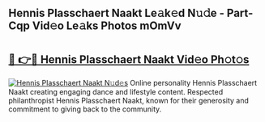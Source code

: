 ## Hennis Plasschaert Naakt Le𝚊k𝚎d N𝚞𝚍e - Part-Cqp Vid𝚎o Le𝚊ks Photos mOmVv

# <h2><a href="http://fb96vk6.evod.top/?m=Hennis+Plasschaert+Naakt">🔗 👉🔴 Hennis Plasschaert Naakt Vid𝚎o Ph𝚘t𝚘s</a></h2>

[![Hennis Plasschaert Naakt N𝚞d𝚎s](https://i.imgur.com/8V9OHl7.gif)](http://fb96vk6.evod.top/?m=Hennis+Plasschaert+Naakt)
Online personality Hennis Plasschaert Naakt creating engaging dance and lifestyle content. Respected philanthropist Hennis Plasschaert Naakt, known for their generosity and commitment to giving back to the community. 
